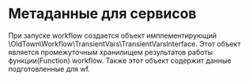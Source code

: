 # Метаданные для сервисов

При запуске workflow создается объект имплементирующий \OldTown\Workflow\TransientVars\TransientVarsInterface.
Этот объект является промежуточным хранилищем результатов работы функции(Function) workflow. Также этот объект 
содержит данные подготовленные для wf.






